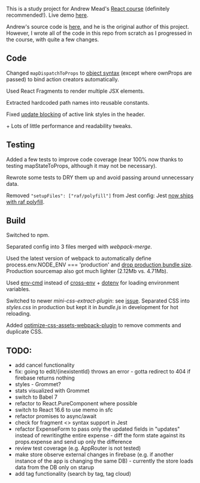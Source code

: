 This is a study project for Andrew Mead's [React course](https://www.udemy.com/react-2nd-edition) (definitely recommended!). Live demo [here](https://expensify-by-penumbra1.herokuapp.com/).

Andrew's source code is [here](https://github.com/andrewjmead/react-course-2-expensify-app), and he is the original author of this project. However, I wrote all of the code in this repo from scratch as I progressed in the course, with quite a few changes.

## Code

Changed `mapDispatchToProps` to [object syntax](https://daveceddia.com/redux-mapdispatchtoprops-object-form/) (except where ownProps are passed) to bind action creators automatically.

Used React Fragments to render multiple JSX elements.

Extracted hardcoded path names into reusable constants.

Fixed [update blocking](https://github.com/ReactTraining/react-router/blob/master/packages/react-router/docs/guides/blocked-updates.md) of active link styles in the header.

\+ Lots of little performance and readability tweaks.

## Testing

Added a few tests to improve code coverage (near 100% now thanks to testing mapStateToProps, although it may not be necessary).

Rewrote some tests to DRY them up and avoid passing around unnecessary data.

Removed `"setupFiles": ["raf/polyfill"]` from Jest config: Jest [now ships with raf polyfill](https://github.com/BuckyMaler/channels/pull/79).

## Build

Switched to npm.

Separated config into 3 files merged with _webpack-merge_.

Used the latest version of webpack to automatically define process.env.NODE_ENV === 'production' and [drop production bundle size](https://webpack.js.org/guides/production/#specify-the-mode). Production sourcemap also got much lighter (2.12Mb vs. 4.71Mb).

Used [env-cmd](https://www.npmjs.com/package/env-cmd) instead of [cross-env](https://www.npmjs.com/package/cross-env) + [dotenv](https://www.npmjs.com/package/dotenv) for loading environment variables.

Switched to newer _mini-css-extract-plugin_: see [issue](https://github.com/webpack-contrib/extract-text-webpack-plugin/issues/749). Separated CSS into _styles.css_ in production but kept it in _bundle.js_ in development for hot reloading.

Added [optimize-css-assets-webpack-plugin](https://www.npmjs.com/package/optimize-css-assets-webpack-plugin) to remove comments and duplicate CSS.

## TODO:

- add cancel functionality
- fix: going to edit/{inexistentId} throws an error - gotta redirect to 404 if firebase returns nothing
- styles - Grommet?
- stats visualized with Grommet
- switch to Babel 7
- refactor to React.PureComponent where possible
- switch to React 16.6 to use memo in sfc
- refactor promises to async/await
- check for fragment <> syntax support in Jest
- refactor ExpenseForm to pass only the updated fields in "updates" instead of rewritingthe entire expense - diff the form state against its props.expense and send up only the difference
- review test coverage (e.g. AppRouter is not tested)
- make store observe external changes in firebase (e.g. if another instance of the app is changing the same DB) - currently the store loads data from the DB only on starup
- add tag functionality (search by tag, tag cloud)

